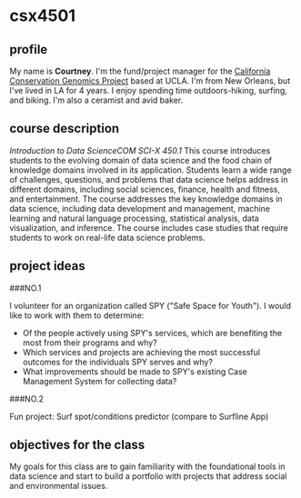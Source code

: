 # csx4501

## profile

My name is **Courtney**.
I'm the fund/project manager for the [California Conservation Genomics Project](https://www.ccgproject.org/) based at 
UCLA.
I'm from New Orleans, but I've lived in LA for 4 years.
I enjoy spending time outdoors-hiking, surfing, and biking. I'm also a ceramist and avid 
baker. 

## course description
*Introduction to Data ScienceCOM SCI-X 450.1*
This course introduces students to the evolving domain of data science and the food chain 
of knowledge domains involved in its application. Students learn a wide range of 
challenges, questions, and problems that data science helps address in different domains, 
including social sciences, finance, health and fitness, and entertainment. The course 
addresses the key knowledge domains in data science, including data development and 
management, machine learning and natural language processing, statistical analysis, data 
visualization, and inference. The course includes case studies that require students to 
work on real-life data science problems.

## project ideas

###NO.1

I volunteer for an organization called SPY ("Safe Space for Youth"). I would like to work with them to determine:
* Of the people actively using SPY's services, which are benefiting the most from their programs and why?
* Which services and projects are achieving the most successful outcomes for the individuals SPY serves and why?
* What improvements should be made to SPY's existing Case Management System for collecting data?


###NO.2

Fun project: Surf spot/conditions predictor (compare to Surfline App)

## objectives for the class

My goals for this class are to gain familiarity with the foundational tools in data 
science and start to build a portfolio with projects that address social and environmental
issues.
